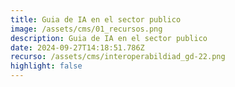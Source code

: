 ```yaml
---
title: Guia de IA en el sector publico
image: /assets/cms/01_recursos.png
description: Guia de IA en el sector publico
date: 2024-09-27T14:18:51.786Z
recurso: /assets/cms/interoperabildiad_gd-22.png
highlight: false
---
```

